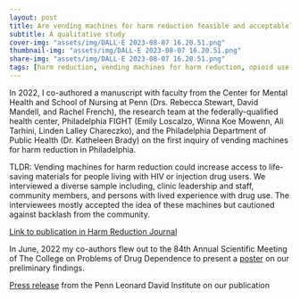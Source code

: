 ```yaml
---
layout: post
title: Are vending machines for harm reduction feasible and acceptable? 
subtitle: A qualitative study
cover-img: "assets/img/DALL·E 2023-08-07 16.20.51.png"
thumbnail-img: "assets/img/DALL·E 2023-08-07 16.20.51.png"
share-img: "assets/img/DALL·E 2023-08-07 16.20.51.png"
tags: [harm reduction, vending machines for harm reduction, opioid use disorder, HIV]
---
```


In 2022, I co-authored a manuscript with faculty from the Center for Mental Health and School of Nursing at Penn (Drs. Rebecca Stewart, David Mandell, and Rachel French), the research team at the federally-qualified health center, Philadelphia FIGHT (Emily Loscalzo, Winna Koe Mowenn, Ali Tarhini, Linden Lalley Chareczko), and the Philadelphia Department of Public Health (Dr. Katheleen Brady) on the first inquiry of vending machines for harm reduction in Philadelphia.

TLDR: Vending machines for harm reduction could increase access to life-saving materials for people living with HIV or injection drug users. We interviewed a diverse sample including, clinic leadership and staff, community members, and persons with lived experience with drug use. The interviewees mostly accepted the idea of these machines but cautioned against backlash from the community.

[Link to publication in Harm Reduction Journal](https://harmreductionjournal.biomedcentral.com/articles/10.1186/s12954-023-00747-4)

In June, 2022 my co-authors flew out to the 84th Annual Scientific Meeting of The College on Problems of Drug Dependence to present a [poster](https://fight.org/wp-content/uploads/2022/05/Feasibility-and-Acceptability-of-Harm-Reduction-Vending-Machines-in-Philadelphia.pdf) on our preliminary findings.

[Press release](https://ldi.upenn.edu/our-work/research-updates/vending-machines-are-dispensing-hope-and-health-in-philadelphias-opioid-crisis/) from the Penn Leonard David Institute on our publication
